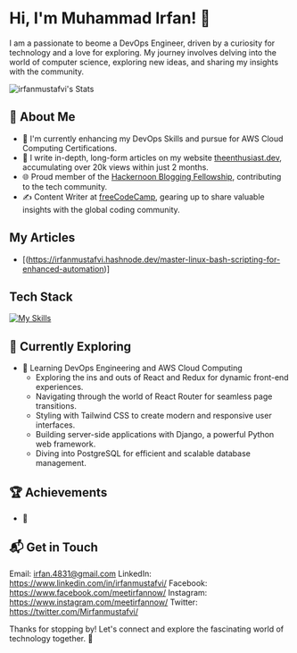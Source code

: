 # Hi, I'm Muhammad Irfan! 👋

I am a passionate to beome a DevOps Engineer, driven by a curiosity for technology and a love for exploring. My journey involves delving into the world of computer science, exploring new ideas, and sharing my insights with the community.

![irfanmustafvi's Stats](https://github-readme-stats.vercel.app/api?username=irfanmustafvi&theme=vue-dark&show_icons=true&hide_border=true&count_private=true)


## 🚀 About Me

- 🔭 I'm currently enhancing my DevOps Skills and pursue for AWS Cloud Computing Certifications.
- 📝 I write in-depth, long-form articles on my website [theenthusiast.dev](https://theenthusiast.dev), accumulating over 20k views within just 2 months.
- 🌐 Proud member of the [Hackernoon Blogging Fellowship](https://hackernoon.com/), contributing to the tech community.
- ✍️ Content Writer at [freeCodeCamp](https://www.freecodecamp.org/), gearing up to share valuable insights with the global coding community.

## My Articles
- [(https://irfanmustafvi.hashnode.dev/master-linux-bash-scripting-for-enhanced-automation)]


## Tech Stack
[![My Skills](https://skillicons.dev/icons?i=html,python)](https://skillicons.dev)


## 🌱 Currently Exploring

- 🚀 Learning DevOps Engineering and AWS Cloud Computing
  - Exploring the ins and outs of React and Redux for dynamic front-end experiences.
  - Navigating through the world of React Router for seamless page transitions.
  - Styling with Tailwind CSS to create modern and responsive user interfaces.
  - Building server-side applications with Django, a powerful Python web framework.
  - Diving into PostgreSQL for efficient and scalable database management.

 ## 🏆 Achievements

- 🌟 


## 📬 Get in Touch

Email: irfan.4831@gmail.com
LinkedIn: https://www.linkedin.com/in/irfanmustafvi/
Facebook: https://www.facebook.com/meetirfannow/
Instagram: https://www.instagram.com/meetirfannow/
Twitter: https://twitter.com/Mirfanmustafvi/

Thanks for stopping by! Let's connect and explore the fascinating world of technology together. 🚀



<!--

Here are some ideas to get you started:

- 🔭 I’m currently working on ...
- 🌱 I’m currently learning ...
- 👯 I’m looking to collaborate on ...
- 🤔 I’m looking for help with ...
- 💬 Ask me about ...
- 📫 How to reach me: ...
- 😄 Pronouns: ...
- ⚡ Fun fact: ...
-->



